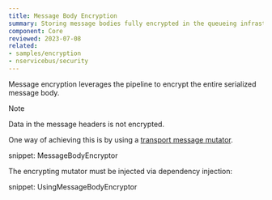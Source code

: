 ```yaml
---
title: Message Body Encryption
summary: Storing message bodies fully encrypted in the queueing infrastructure
component: Core
reviewed: 2023-07-08
related:
- samples/encryption
- nservicebus/security
---
```



Message encryption leverages the pipeline to encrypt the entire serialized message body.

> [!NOTE]
> Data in the message headers is not encrypted.

One way of achieving this is by using a [transport message mutator](/nservicebus/pipeline/message-mutators.md#transport-messages-mutators).

snippet: MessageBodyEncryptor

The encrypting mutator must be injected via dependency injection:

snippet: UsingMessageBodyEncryptor
